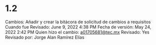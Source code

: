 # 1.2

Cambios: Añadir y crear la bitácora de solicitud de cambios a requisitos
Cuando fue Revisado: June 9, 2022 4:38 PM
Fecha de  versión: May 24, 2022 2:42 PM
Quien hizo el cambio: a01705681@tec.mx
Revisado: Yes
Revisado por: Jorge Alan Ramírez Elías